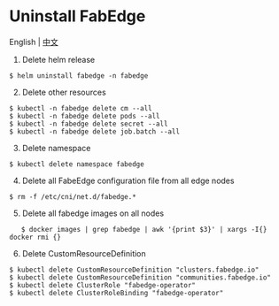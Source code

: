 # Uninstall FabEdge

English | [中文](uninstall_zh.md)

1. Delete helm release

```
$ helm uninstall fabedge -n fabedge
```

2. Delete other resources

```
$ kubectl -n fabedge delete cm --all
$ kubectl -n fabedge delete pods --all
$ kubectl -n fabedge delete secret --all
$ kubectl -n fabedge delete job.batch --all
```

3. Delete namespace

```
$ kubectl delete namespace fabedge
```

4. Delete all FabeEdge configuration file from all edge nodes

```
$ rm -f /etc/cni/net.d/fabedge.*
```

5.  Delete all fabedge images on all nodes

```
   $ docker images | grep fabedge | awk '{print $3}' | xargs -I{} docker rmi {}
```

6. Delete CustomResourceDefinition

```
$ kubectl delete CustomResourceDefinition "clusters.fabedge.io"
$ kubectl delete CustomResourceDefinition "communities.fabedge.io"
$ kubectl delete ClusterRole "fabedge-operator"
$ kubectl delete ClusterRoleBinding "fabedge-operator"
```

